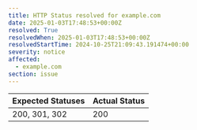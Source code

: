 ```yaml
---
title: HTTP Status resolved for example.com
date: 2025-01-03T17:48:53+00:00Z
resolved: True
resolvedWhen: 2025-01-03T17:48:53+00:00Z
resolvedStartTime: 2024-10-25T21:09:43.191474+00:00
severity: notice
affected:
  - example.com
section: issue
---
```


| Expected Statuses | Actual Status  |
|-------------------|----------------|
| 200, 301, 302 | 200 |
